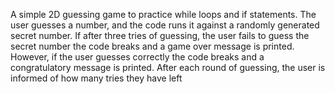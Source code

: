 A simple 2D guessing game to practice while loops and if statements. 
The user guesses a number, and the code runs it against a randomly generated secret number. 
If after three tries of guessing, the user fails to guess the secret number the code breaks and a game over message is printed.
However, if the user guesses correctly the code breaks and a congratulatory message is printed.
After each round of guessing, the user is informed of how many tries they have left
